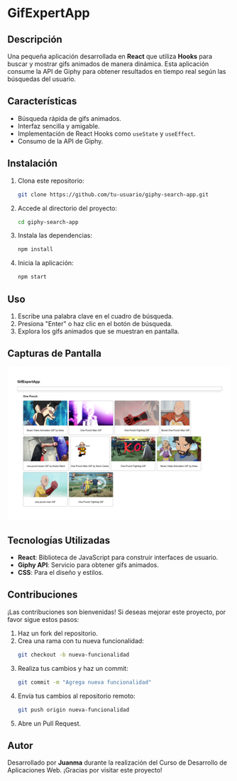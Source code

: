 # GifExpertApp

## Descripción

Una pequeña aplicación desarrollada en **React** que utiliza **Hooks** para buscar y mostrar gifs animados de manera dinámica. Esta aplicación consume la API de Giphy para obtener resultados en tiempo real según las búsquedas del usuario.

## Características

- Búsqueda rápida de gifs animados.
- Interfaz sencilla y amigable.
- Implementación de React Hooks como `useState` y `useEffect`.
- Consumo de la API de Giphy.

## Instalación

1. Clona este repositorio:
    ```bash
    git clone https://github.com/tu-usuario/giphy-search-app.git
    ```
2. Accede al directorio del proyecto:
    ```bash
    cd giphy-search-app
    ```
3. Instala las dependencias:
    ```bash
    npm install
    ```
4. Inicia la aplicación:
    ```bash
    npm start
    ```

## Uso

1. Escribe una palabra clave en el cuadro de búsqueda.
2. Presiona "Enter" o haz clic en el botón de búsqueda.
3. Explora los gifs animados que se muestran en pantalla.

## Capturas de Pantalla

![Captura de la aplicación](./captura.png)

## Tecnologías Utilizadas

- **React**: Biblioteca de JavaScript para construir interfaces de usuario.
- **Giphy API**: Servicio para obtener gifs animados.
- **CSS**: Para el diseño y estilos.

## Contribuciones

¡Las contribuciones son bienvenidas! Si deseas mejorar este proyecto, por favor sigue estos pasos:

1. Haz un fork del repositorio.
2. Crea una rama con tu nueva funcionalidad:
    ```bash
    git checkout -b nueva-funcionalidad
    ```
3. Realiza tus cambios y haz un commit:
    ```bash
    git commit -m "Agrega nueva funcionalidad"
    ```
4. Envía tus cambios al repositorio remoto:
    ```bash
    git push origin nueva-funcionalidad
    ```
5. Abre un Pull Request.

## Autor

Desarrollado por **Juanma** durante la realización del Curso de Desarrollo de Aplicaciones Web. ¡Gracias por visitar este proyecto!